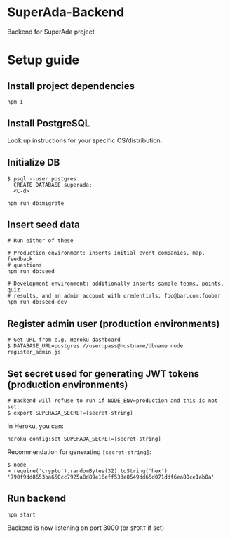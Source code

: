 # SuperAda-Backend

Backend for SuperAda project

# Setup guide

## Install project dependencies
```
npm i
```

## Install PostgreSQL

Look up instructions for your specific OS/distribution.

## Initialize DB
```
$ psql --user postgres
  CREATE DATABASE superada;
  <C-d>

npm run db:migrate
```

## Insert seed data
```
# Run either of these

# Production environment: inserts initial event companies, map, feedback
# questions
npm run db:seed

# Development environment: additionally inserts sample teams, points, quiz
# results, and an admin account with credentials: foo@bar.com:foobar
npm run db:seed-dev
```

## Register admin user (production environments)
```
# Get URL from e.g. Heroku dashboard
$ DATABASE_URL=postgres://user:pass@hostname/dbname node register_admin.js
```

## Set secret used for generating JWT tokens (production environments)
```
# Backend will refuse to run if NODE_ENV=production and this is not set:
$ export SUPERADA_SECRET=[secret-string]
```

In Heroku, you can:
```
heroku config:set SUPERADA_SECRET=[secret-string]
```

Recommendation for generating `[secret-string]`:
```
$ node
> require('crypto').randomBytes(32).toString('hex')
'790f9dd8653ba650cc7925a8d89e16eff533e8549dd65d071ddf6ea80ce1ab0a'
```

## Run backend
```
npm start
```

Backend is now listening on port 3000 (or `$PORT` if set)
